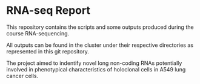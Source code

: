 # RNA-seq Report 

This repository contains the scripts and some outputs produced during the course RNA-sequencing.

All outputs can be found in the cluster under their respective directories as represented in this git repository.

The project aimed to indentify novel long non-coding RNAs potentially involved in phenotypical characteristics of holoclonal cells in A549 lung cancer cells.  
